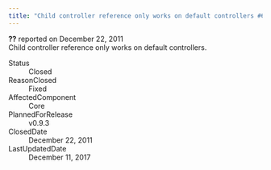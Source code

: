 ```yaml
---
title: "Child controller reference only works on default controllers #673"
---
```

<div class="issue-report">
   <div class="issue-header"><b>??</b> reported on 
      <time datetime="2011-12-22T17:29:14.657-08:00" title="2011-12-22T17:29:14.657-08:00">December 22, 2011</time>
   </div>
   <div class="issue-message" markdown="1">Child controller reference only works on default controllers.
      
   </div>
   <div class="issue-footer">
      <dl>
         <dt>Status</dt>
         <dd>Closed</dd>
         <dt>ReasonClosed</dt>
         <dd>Fixed</dd>
         <dt>AffectedComponent</dt>
         <dd>Core</dd>
         <dt>PlannedForRelease</dt>
         <dd>v0.9.3</dd>
         <dt>ClosedDate</dt>
         <dd>
            <time datetime="2011-12-22T17:30:13.503-08:00" title="2011-12-22T17:30:13.503-08:00">December 22, 2011</time>
         </dd>
         <dt>LastUpdatedDate</dt>
         <dd>
            <time datetime="2017-12-11T02:15:56.247-08:00" title="2017-12-11T02:15:56.247-08:00">December 11, 2017</time>
         </dd>
      </dl>
   </div>
</div>
